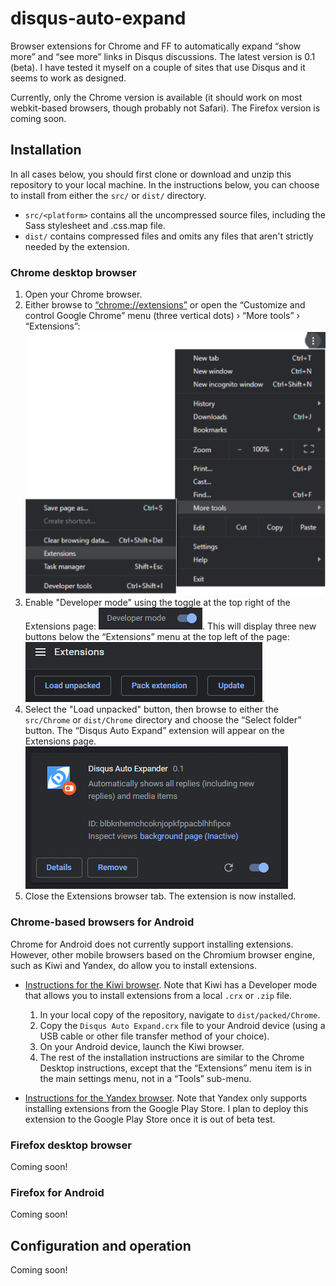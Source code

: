 # disqus-auto-expand
Browser extensions for Chrome and FF to automatically expand “show more” and “see more” links in Disqus discussions. The latest version is 0.1 (beta). I have tested it myself on a couple of sites that use Disqus and it seems to work as designed.

Currently, only the Chrome version is available (it should work on most webkit-based browsers, though probably not Safari). The Firefox version is coming soon.

## Installation
In all cases below, you should first clone or download and unzip this repository to your local machine. In the instructions below, you can choose to install from either the `src/` or `dist/` directory. 
- `src/<platform>` contains all the uncompressed source files, including the Sass stylesheet and .css.map file.
- `dist/` contains compressed files and omits any files that aren't strictly needed by the extension.

### Chrome desktop browser
1. Open your Chrome browser.
1. Either browse to [“chrome://extensions”](chrome://extensions) or open the “Customize and control Google Chrome” menu (three vertical dots) › “More tools” › “Extensions”:  
![A screen shot of the “Extensions” menu in Google Chrome](docs/chrome_menu.png)
1. Enable "Developer mode" using the toggle at the top right of the Extensions page: ![Developer mode toggle](./docs/chrome_developer_mode_toggle.png). This will display three new buttons below the “Extensions” menu at the top left of the page: ![Developer mode extensions buttons](docs/chrome_buttons.png).
1. Select the "Load unpacked" button, then browse to either the `src/Chrome` or `dist/Chrome` directory and choose the “Select folder” button. The “Disqus Auto Expand” extension will appear on the Extensions page.  
![A screen shot of the Disqus Auto Expand extension, installed in Chrome's Extensions page](docs/chrome_extension_tile.png)
1. Close the Extensions browser tab. The extension is now installed.

### Chrome-based browsers for Android
Chrome for Android does not currently support installing extensions. However, other mobile browsers based on the Chromium browser engine, such as Kiwi and Yandex, do allow you to install extensions.

- [Instructions for the Kiwi browser](https://www.howtogeek.com/415876/how-to-install-desktop-chrome-extensions-on-android/). Note that Kiwi has a Developer mode that allows you to install extensions from a local `.crx` or `.zip` file. 
    1. In your local copy of the repository, navigate to `dist/packed/Chrome`.
    1. Copy the `Disqus Auto Expand.crx` file to your Android device (using a USB cable or other file transfer method of your choice).
    1. On your Android device, launch the Kiwi browser.
    1. The rest of the installation instructions are similar to the Chrome Desktop instructions, except that the “Extensions” menu item is in the main settings menu, not in a “Tools” sub-menu.

- [Instructions for the Yandex browser](https://www.gizbot.com/how-to/tips-tricks/how-you-can-install-chrome-extensions-on-android-050121.html). Note that Yandex only supports installing extensions from the Google Play Store. I plan to deploy this extension to the Google Play Store once it is out of beta test.

### Firefox desktop browser
Coming soon!

### Firefox for Android
Coming soon!

## Configuration and operation
Coming soon!